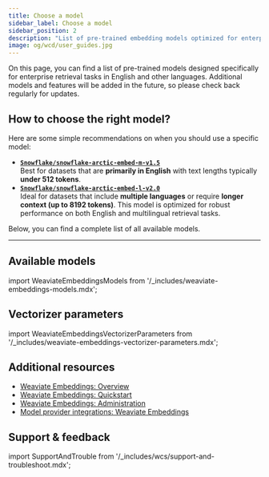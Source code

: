 ```yaml
---
title: Choose a model
sidebar_label: Choose a model
sidebar_position: 2
description: "List of pre-trained embedding models optimized for enterprise retrieval tasks in multiple languages."
image: og/wcd/user_guides.jpg
---
```


On this page, you can find a list of pre-trained models designed specifically for enterprise retrieval tasks in English and other languages. Additional models and features will be added in the future, so please check back regularly for updates.

## How to choose the right model?

Here are some simple recommendations on when you should use a specific model:

- **[`Snowflake/snowflake-arctic-embed-m-v1.5`](#snowflake-arctic-embed-m-v1.5)**  
  Best for datasets that are **primarily in English** with text lengths typically **under 512 tokens**.
- **[`Snowflake/snowflake-arctic-embed-l-v2.0`](#snowflake-arctic-embed-l-v2.0)**  
  Ideal for datasets that include **multiple languages** or require **longer context (up to 8192 tokens)**. This model is optimized for robust performance on both English and multilingual retrieval tasks.

Below, you can find a complete list of all available models.

---

## Available models

<!-- TODO[g-despot]: Uncomment section when more models are added
The following models are available for use with Weaviate Embeddings:

- **[`Snowflake/snowflake-arctic-embed-m-v1.5`](#snowflake-arctic-embed-m-v1.5)**
- **[`Snowflake/snowflake-arctic-embed-l-v2.0`](#snowflake-arctic-embed-l-v2.0)** (default)

---
-->

import WeaviateEmbeddingsModels from '/_includes/weaviate-embeddings-models.mdx';

<WeaviateEmbeddingsModels />

## Vectorizer parameters

import WeaviateEmbeddingsVectorizerParameters from '/_includes/weaviate-embeddings-vectorizer-parameters.mdx';

<WeaviateEmbeddingsVectorizerParameters />

## Additional resources

- [Weaviate Embeddings: Overview](/docs/cloud/embeddings)
- [Weaviate Embeddings: Quickstart](/docs/cloud/embeddings/quickstart)
- [Weaviate Embeddings: Administration](/docs/cloud/embeddings/administration)
- [Model provider integrations: Weaviate Embeddings](/docs/weaviate/model-providers/weaviate/embeddings.md)

## Support & feedback

import SupportAndTrouble from '/\_includes/wcs/support-and-troubleshoot.mdx';

<SupportAndTrouble />
